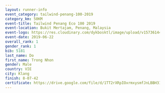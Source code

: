 ```yaml
--- 
layout: runner-info 
event_category: tailwind-penang-100-2019 
category_km: 50KM 
event-title: Tailwind Penang Eco 100 2019 
event-location: Bukit Mertajam, Penang, Malaysia 
event-logo: https://res.cloudinary.com/dykbosktl/image/upload/v1573614442/Logo/Logo_gqlzi3.jpg 
event-date: 2019-06-22 
overall_rank: 1
gender_rank: 1
bib: 5181
last_name: Do
first_name: Trong Nhon
gender: Male
country: VIE
city: Klang
finish: 8-07-42
certificate: https://drive.google.com/file/d/1TT2rXRpIOxrmxysmfJnLBBH31M6F1lT/view?usp=sharing
--- 
```

